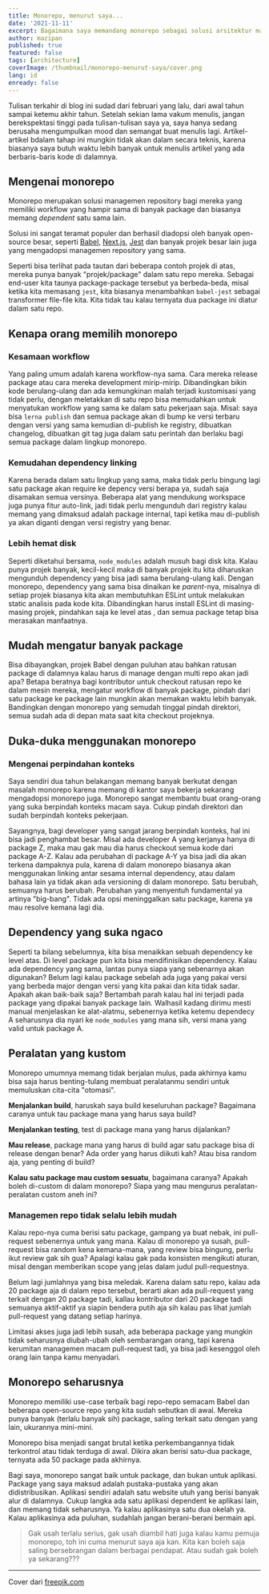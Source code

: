 ```yaml
---
title: Monorepo, menurut saya...
date: '2021-11-11'
excerpt: Bagaimana saya memandang monorepo sebagai solusi arsitektur managemen repository yang akan berpengaruh pada banyak kegiatan operasional
author: mazipan
published: true
featured: false
tags: [architecture]
coverImage: /thumbnail/monorepo-menurut-saya/cover.png
lang: id
enready: false
---
```


Tulisan terkahir di blog ini sudad dari februari yang lalu, dari awal tahun sampai ketemu akhir tahun. Setelah sekian lama vakum menulis, jangan berekspektasi tinggi pada tulisan-tulisan saya ya, saya hanya sedang berusaha mengumpulkan mood dan semangat buat menulis lagi. Artikel-artikel bdalam tahap ini mungkin tidak akan dalam secara teknis, karena biasanya saya butuh waktu lebih banyak untuk menulis artikel yang ada berbaris-baris kode di dalamnya.

## Mengenai monorepo

Monorepo merupakan solusi managemen repository bagi mereka yang memiliki workflow yang hampir sama di banyak package dan biasanya memang *dependent* satu sama lain.

Solusi ini sangat teramat populer dan berhasil diadopsi oleh banyak open-source besar, seperti [Babel](https://github.com/babel/babel/tree/main/packages), [Next.js](https://github.com/vercel/next.js/tree/canary/packages), [Jest](https://github.com/facebook/jest/tree/main/packages) dan banyak projek besar lain juga yang mengadopsi managemen repository yang sama.

Seperti bisa terlihat pada tautan dari beberapa contoh projek di atas, mereka punya banyak "projek/package" dalam satu repo mereka. Sebagai end-user kita taunya package-package tersebut ya berbeda-beda, misal ketika kita memasang `jest`, kita biasanya menambahkan `babel-jest` sebagai transformer file-file kita. Kita tidak tau kalau ternyata dua package ini diatur dalam satu repo.

## Kenapa orang memilih monorepo

### Kesamaan workflow

Yang paling umum adalah karena workflow-nya sama. Cara mereka release package atau cara mereka development mirip-mirip. Dibandingkan bikin kode berulang-ulang dan ada kemungkinan malah terjadi kustomisasi yang tidak perlu, dengan meletakkan di satu repo bisa memudahkan untuk menyatukan workflow yang sama ke dalam satu pekerjaan saja. Misal: saya bisa `lerna publish` dan semua package akan di bump ke versi terbaru dengan versi yang sama kemudian di-publish ke registry, dibuatkan changelog, dibuatkan git tag juga dalam satu perintah dan berlaku bagi semua package dalam lingkup monorepo.

### Kemudahan dependency linking

Karena berada dalam satu lingkup yang sama, maka tidak perlu bingung lagi satu package akan require ke depency versi berapa ya, sudah saja disamakan semua versinya. Beberapa alat yang mendukung workspace juga punya fitur auto-link, jadi tidak perlu mengunduh dari registry kalau memang yang dimaksud adalah package internal, tapi ketika mau di-publish ya akan diganti dengan versi registry yang benar.

### Lebih hemat disk

Seperti diketahui bersama, `node_modules` adalah musuh bagi disk kita. Kalau punya projek banyak, kecil-kecil maka di banyak projek itu kita diharuskan mengunduh dependency yang bisa jadi sama berulang-ulang kali. Dengan monorepo, dependency yang sama bisa dinaikan ke *parent*-nya, misalnya di setiap projek biasanya kita akan membutuhkan ESLint untuk melakukan static analisis pada kode kita. Dibandingkan harus install ESLint di masing-masing projek, pindahkan saja ke level atas , dan semua package tetap bisa merasakan manfaatnya.

## Mudah mengatur banyak package

Bisa dibayangkan, projek Babel dengan puluhan atau bahkan ratusan package di dalamnya kalau harus di manage dengan multi repo akan jadi apa? Betapa beratnya bagi kontributor untuk checkout ratusan repo ke dalam mesin mereka, mengatur workflow di banyak package, pindah dari satu package ke package lain mungkin akan memakan waktu lebih banyak. Bandingkan dengan monorepo yang semudah tinggal pindah direktori, semua sudah ada di depan mata saat kita checkout projeknya.

## Duka-duka menggunakan monorepo

### Mengenai perpindahan konteks

Saya sendiri dua tahun belakangan memang banyak berkutat dengan masalah monorepo karena memang di kantor saya bekerja sekarang mengadopsi monorepo juga. Monorepo sangat membantu buat orang-orang yang suka berpindah konteks macam saya. Cukup pindah direktori dan sudah berpindah konteks pekerjaan.

Sayangnya, bagi developer yang sangat jarang berpindah konteks, hal ini bisa jadi penghambat besar. Misal ada developer A yang kerjanya hanya di package Z, maka mau gak mau dia harus checkout semua kode dari package A-Z. Kalau ada perubahan di package A-Y ya bisa jadi dia akan terkena dampaknya pula, karena di dalam monorepo biasanya akan menggunakan linking antar sesama internal dependency, atau dalam bahasa lain ya tidak akan ada versioning di dalam monorepo. Satu berubah, semuanya harus berubah. Perubahan yang menyentuh fundamental ya artinya "big-bang". Tidak ada opsi meninggalkan satu package, karena ya mau resolve kemana lagi dia.

## Dependency yang suka ngaco

Seperti ta bilang sebelumnya, kita bisa menaikkan sebuah dependency ke level atas. Di level package pun kita bisa mendifinisikan dependency. Kalau ada dependency yang sama, lantas punya siapa yang sebenarnya akan digunakan? Belum lagi kalau package sebelah ada juga yang pakai versi yang berbeda major dengan versi yang kita pakai dan kita tidak sadar. Apakah akan baik-baik saja? Bertambah parah kalau hal ini terjadi pada package yang dipakai banyak package lain. Walhasil kadang dirimu mesti manual menjelaskan ke alat-alatmu, sebenernya ketika ketemu dependecy A seharusnya dia nyari ke `node_modules` yang mana sih, versi mana yang valid untuk package A.

## Peralatan yang kustom

Monorepo umumnya memang tidak berjalan mulus, pada akhirnya kamu bisa saja harus benting-tulang membuat peralatanmu sendiri untuk memuluskan cita-cita "otomasi".

**Menjalankan build**, haruskah saya build keseluruhan package? Bagaimana caranya untuk tau package mana yang harus saya build?

**Menjalankan testing**, test di package mana yang harus dijalankan?

**Mau release**, package mana yang harus di build agar satu package bisa di release dengan benar? Ada order yang harus diikuti kah? Atau bisa random aja, yang penting di build?

**Kalau satu package mau custom sesuatu**, bagaimana caranya? Apakah boleh di-custom di dalam monorepo? Siapa yang mau mengurus peralatan-peralatan custom aneh ini?

### Managemen repo tidak selalu lebih mudah

Kalau repo-nya cuma berisi satu package, gampang ya buat nebak, ini pull-request sebenernya untuk yang mana. Kalau di monorepo ya susah, pull-request bisa random kena kemana-mana, yang review bisa bingung, perlu ikut review gak sih gua? Apalagi kalau gak pada konsisten mengikuti aturan, misal dengan memberikan scope yang jelas dalam judul pull-requestnya.

Belum lagi jumlahnya yang bisa meledak. Karena dalam satu repo, kalau ada 20 package aja di dalam repo tersebut, berarti akan ada pull-request yang terkait dengan 20 package tadi, kallau kontributor dari 20 package tadi semuanya aktif-aktif ya siapin bendera putih aja sih kalau pas lihat jumlah pull-request yang datang setiap harinya.

Limitasi akses juga jadi lebih susah, ada beberapa package yang mungkin tidak seharusnya diubah-ubah oleh sembarangan orang, tapi karena kerumitan managemen macam pull-request tadi, ya bisa jadi kesenggol oleh orang lain tanpa kamu menyadari.

## Monorepo seharusnya

Monorepo memiliki use-case terbaik bagi repo-repo semacam Babel dan beberapa open-source repo yang kita sudah sebutkan di awal. Mereka punya banyak (terlalu banyak sih) package, saling terkait satu dengan yang lain, ukurannya mini-mini.

Monorepo bisa menjadi sangat brutal ketika perkembangannya tidak terkontrol atau tidak terduga di awal. Dikira akan berisi satu-dua package, ternyata ada 50 package pada akhirnya.

Bagi saya, monorepo sangat baik untuk package, dan bukan untuk aplikasi. Package yang saya maksud adalah pustaka-pustaka yang akan didistribusikan. Aplikasi sendiri adalah satu website utuh yang berisi banyak alur di dalamnya. Cukup langka ada satu aplikasi dependent ke aplikasi lain, dan memang tidak seharusnya. Ya kalau aplikasinya satu dua okelah ya. Kalau aplikasinya ada puluhan, sudahlah jangan berani-berani bermain api.

> Gak usah terlalu serius, gak usah diambil hati juga kalau kamu pemuja monorepo, toh ini cuma menurut saya aja kan. Kita kan boleh saja saling bersebrangan dalam berbagai pendapat. Atau sudah gak boleh ya sekarang???

---

Cover dari [freepik.com](https://www.freepik.com/free-photo/serious-thoughtful-man-making-assumption-looking-right-thinking_9902339.htm#page=1&query=thinking&position=17&from_view=keyword)
